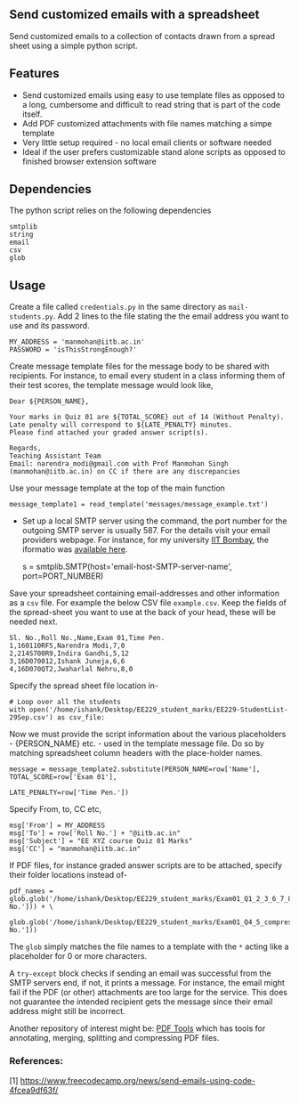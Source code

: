 ## Send customized emails with a spreadsheet
Send customized emails to a collection of contacts drawn from a spread sheet 
using a simple python script.

## Features

- Send customized emails using easy to use template files as opposed to a long, cumbersome and difficult to read string that is 
part of the code itself. 
- Add PDF customized attachments with file names matching a simpe template
- Very little setup required - no local email clients or software needed  
- Ideal if the user prefers customizable stand alone scripts as opposed 
to finished browser extension software

## Dependencies
The python script relies on the following dependencies

    smtplib
    string
    email
    csv
    glob

## Usage
Create a file called `credentials.py` in the same directory as `mail-students.py`. Add 2 lines to the file stating the the 
email address you want to use and its password.  
    
    MY_ADDRESS = 'manmohan@iitb.ac.in'
    PASSWORD = 'isThisStrongEnough?'

Create message template files for the message body to be shared with recipients. 
For instance, to email every student in a class informing them of their test scores, the template message would look like,

    Dear ${PERSON_NAME},

    Your marks in Quiz 01 are ${TOTAL_SCORE} out of 14 (Without Penalty).
    Late penalty will correspond to ${LATE_PENALTY} minutes.
    Please find attached your graded answer script(s).
    
    Regards,
    Teaching Assistant Team
    Email: narendra_modi@gmail.com with Prof Manmohan Singh (manmohan@iitb.ac.in) on CC if there are any discrepancies

Use your message template at the top of the main function

    message_template1 = read_template('messages/message_example.txt')
    
- Set up a local SMTP server using the command, the port number for the outgoing SMTP server is usually 587. 
For the details visit your email providers webpage. For instance, for my university [IIT Bombay](http://www.iitb.ac.in/), the iformatio
was [available here](https://www.cc.iitb.ac.in/page/configurewebmail). 

     s = smtplib.SMTP(host='email-host-SMTP-server-name', port=PORT_NUMBER)

Save your spreadsheet containing email-addresses and other information as a `csv` file. For example the below CSV file `example.csv`. 
Keep the fields of the spread-sheet you want to use at the back of your head, these will be needed next.  

    Sl. No.,Roll No.,Name,Exam 01,Time Pen.
    1,160110RF5,Narendra Modi,7,0
    2,214S700R9,Indira Gandhi,5,12
    3,16D070012,Ishank Juneja,6,6
    4,16D070QT2,Jwaharlal Nehru,8,0

Specify the spread sheet file location in-

    # Loop over all the students
    with open('/home/ishank/Desktop/EE229_student_marks/EE229-StudentList-29Sep.csv') as csv_file:
    
Now we must provide the script information about the various placeholders - {PERSON_NAME} etc. - used in the template message file.
Do so by matching spreadsheet column headers with the place-holder names.

    message = message_template2.substitute(PERSON_NAME=row['Name'], TOTAL_SCORE=row['Exam 01'],
                                                       LATE_PENALTY=row['Time Pen.'])
                                                       
Specify From, to, CC etc,

    msg['From'] = MY_ADDRESS
    msg['To'] = row['Roll No.'] + "@iitb.ac.in"
    msg['Subject'] = "EE XYZ course Quiz 01 Marks"
    msg['CC'] = "manmohan@iitb.ac.in"

If PDF files, for instance graded answer scripts are to be attached, specify their folder locations instead of-

    pdf_names = glob.glob('/home/ishank/Desktop/EE229_student_marks/Exam01_Q1_2_3_6_7_8_9_compressed/{0}*'.format(row['Roll No.'])) + \
            glob.glob('/home/ishank/Desktop/EE229_student_marks/Exam01_Q4_5_compressed/{0}*'.format(row['Roll No.']))
The `glob` simply matches the file names to a template with the `*` acting like a placeholder for 0 or more characters.

A `try-except` block checks if sending an email was successful from the SMTP servers end, if not, it prints a message. For instance, the email might 
fail if the PDF (or other) attachments are too large for the service. This does not guarantee the intended recipient gets the message since their email address might still be incorrect. 

Another repository of interest might be: [PDF Tools](https://github.com/ishank-juneja/pdf-tools) which has tools for annotating, merging, splitting and compressing PDF files.
 
### References:
[1] https://www.freecodecamp.org/news/send-emails-using-code-4fcea9df63f/
